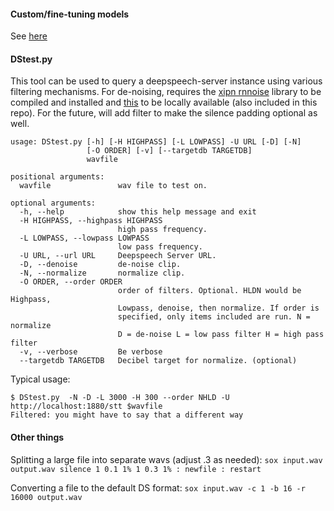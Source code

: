 
#### Custom/fine-tuning models

See [here](https://deepspeech.readthedocs.io/en/latest/TRAINING.html)

#### DStest.py

This tool can be used to query a deepspeech-server instance using various filtering mechanisms.  For de-noising, requires the [xipn rnnoise](https://github.com/xiph/rnnoise) library to be compiled and installed and [this](https://github.com/Shb742/rnnoise_python) to be locally available (also included in this repo).  For the future, will add filter to make the silence padding optional as well.

```$ python3 ./DStest.py -h
usage: DStest.py [-h] [-H HIGHPASS] [-L LOWPASS] -U URL [-D] [-N] 
                 [-O ORDER] [-v] [--targetdb TARGETDB]
                 wavfile

positional arguments:
  wavfile               wav file to test on.

optional arguments:
  -h, --help            show this help message and exit
  -H HIGHPASS, --highpass HIGHPASS
                        high pass frequency.
  -L LOWPASS, --lowpass LOWPASS
                        low pass frequency.
  -U URL, --url URL     Deepspeech Server URL.
  -D, --denoise         de-noise clip.
  -N, --normalize       normalize clip.
  -O ORDER, --order ORDER
                        order of filters. Optional. HLDN would be Highpass,
                        Lowpass, denoise, then normalize. If order is
                        specified, only items included are run. N = normalize
                        D = de-noise L = low pass filter H = high pass filter
  -v, --verbose         Be verbose
  --targetdb TARGETDB   Decibel target for normalize. (optional)
```

Typical usage:
```
$ DStest.py  -N -D -L 3000 -H 300 --order NHLD -U http://localhost:1880/stt $wavfile
Filtered: you might have to say that a different way
```

#### Other things

Splitting a large file into separate wavs (adjust .3 as needed):
```sox input.wav output.wav silence 1 0.1 1% 1 0.3 1% : newfile : restart ```

Converting a file to the default DS format:
```sox input.wav -c 1 -b 16 -r 16000 output.wav```
